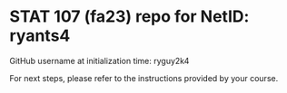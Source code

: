 # STAT 107 (fa23) repo for NetID: ryants4

GitHub username at initialization time: ryguy2k4

For next steps, please refer to the instructions provided by your course.
